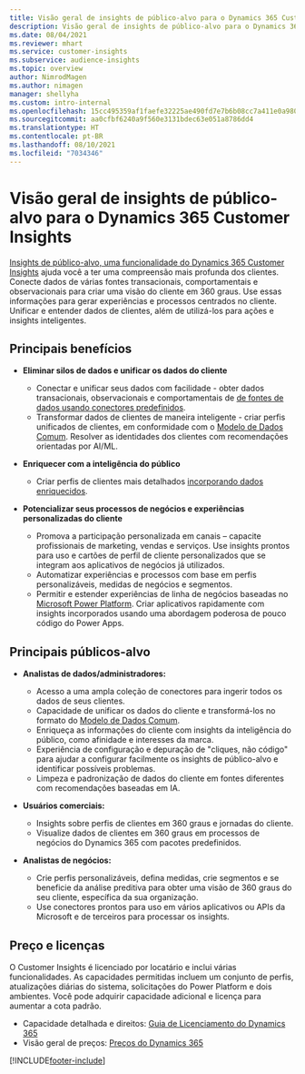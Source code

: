 ```yaml
---
title: Visão geral de insights de público-alvo para o Dynamics 365 Customer Insights
description: Visão geral de insights de público-alvo para o Dynamics 365 Customer Insights.
ms.date: 08/04/2021
ms.reviewer: mhart
ms.service: customer-insights
ms.subservice: audience-insights
ms.topic: overview
author: NimrodMagen
ms.author: nimagen
manager: shellyha
ms.custom: intro-internal
ms.openlocfilehash: 15cc495359af1faefe32225ae490fd7e7b6b08cc7a411e0a9804da6ec704099c
ms.sourcegitcommit: aa0cfbf6240a9f560e3131bdec63e051a8786dd4
ms.translationtype: HT
ms.contentlocale: pt-BR
ms.lasthandoff: 08/10/2021
ms.locfileid: "7034346"
---
```

# <a name="audience-insights-for-dynamics-365-customer-insights-overview"></a>Visão geral de insights de público-alvo para o Dynamics 365 Customer Insights

[Insights de público-alvo, uma funcionalidade do Dynamics 365 Customer Insights](https://dynamics.microsoft.com/ai/customer-insights/audience-insights-capability/) ajuda você a ter uma compreensão mais profunda dos clientes. Conecte dados de várias fontes transacionais, comportamentais e observacionais para criar uma visão do cliente em 360 graus. Use essas informações para gerar experiências e processos centrados no cliente. Unificar e entender dados de clientes, além de utilizá-los para ações e insights inteligentes.

## <a name="main-benefits"></a>Principais benefícios 

- **Eliminar silos de dados e unificar os dados do cliente**

  - Conectar e unificar seus dados com facilidade - obter dados transacionais, observacionais e comportamentais de [de fontes de dados usando conectores predefinidos](data-sources.md).
  - Transformar dados de clientes de maneira inteligente - criar perfis unificados de clientes, em conformidade com o [Modelo de Dados Comum](/common-data-model/). Resolver as identidades dos clientes com recomendações orientadas por AI/ML.

- **Enriquecer com a inteligência do público**

  - Criar perfis de clientes mais detalhados [incorporando dados enriquecidos](enrichment-hub.md).  

- **Potencializar seus processos de negócios e experiências personalizadas do cliente**

  - Promova a participação personalizada em canais – capacite profissionais de marketing, vendas e serviços. Use insights prontos para uso e cartões de perfil de cliente personalizados que se integram aos aplicativos de negócios já utilizados.
  - Automatizar experiências e processos com base em perfis personalizáveis, medidas de negócios e segmentos.
  - Permitir e estender experiências de linha de negócios baseadas no [Microsoft Power Platform](https://powerplatform.microsoft.com/). Criar aplicativos rapidamente com insights incorporados usando uma abordagem poderosa de pouco código do Power Apps.  

## <a name="key-audiences"></a>Principais públicos-alvo

- **Analistas de dados/administradores:**

  - Acesso a uma ampla coleção de conectores para ingerir todos os dados de seus clientes.
  - Capacidade de unificar os dados do cliente e transformá-los no formato do [Modelo de Dados Comum](/common-data-model/).
  - Enriqueça as informações do cliente com insights da inteligência do público, como afinidade e interesses da marca.
  - Experiência de configuração e depuração de "cliques, não código" para ajudar a configurar facilmente os insights de público-alvo e identificar possíveis problemas.
  - Limpeza e padronização de dados do cliente em fontes diferentes com recomendações baseadas em IA.  

- **Usuários comerciais:**

  - Insights sobre perfis de clientes em 360 graus e jornadas do cliente.
  - Visualize dados de clientes em 360 graus em processos de negócios do Dynamics 365 com pacotes predefinidos.

- **Analistas de negócios:**

  - Crie perfis personalizáveis, defina medidas, crie segmentos e se beneficie da análise preditiva para obter uma visão de 360 graus do seu cliente, específica da sua organização.  
  - Use conectores prontos para uso em vários aplicativos ou APIs da Microsoft e de terceiros para processar os insights.

## <a name="pricing-and-licensing"></a>Preço e licenças

O Customer Insights é licenciado por locatário e inclui várias funcionalidades. As capacidades permitidas incluem um conjunto de perfis, atualizações diárias do sistema, solicitações do Power Platform e dois ambientes. Você pode adquirir capacidade adicional e licença para aumentar a cota padrão. 
- Capacidade detalhada e direitos: [Guia de Licenciamento do Dynamics 365](https://go.microsoft.com/fwlink/?LinkId=866544)
- Visão geral de preços: [Preços do Dynamics 365](https://dynamics.microsoft.com/pricing/#CustomerDataPlatform)

[!INCLUDE[footer-include](../includes/footer-banner.md)]